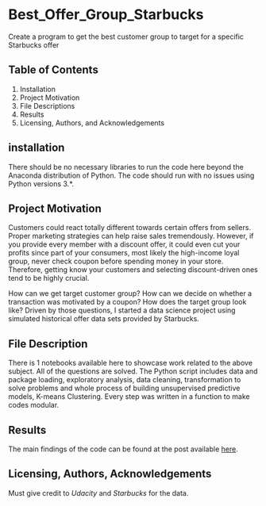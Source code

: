 # Best_Offer_Group_Starbucks
Create a program to get the best customer group to target for a specific Starbucks offer

## Table of Contents
1. Installation
2. Project Motivation
3. File Descriptions
4. Results
5. Licensing, Authors, and Acknowledgements

## installation
There should be no necessary libraries to run the code here beyond the Anaconda distribution of Python. The code should run with no issues using Python versions 3.*.

## Project Motivation
Customers could react totally different towards certain offers from sellers. Proper marketing strategies can help raise sales tremendously. However, if you provide every member with a discount offer, it could even cut your profits since part of your consumers, most likely the high-income loyal group, never check coupon before spending money in your store. Therefore, getting know your customers and selecting discount-driven ones tend to be highly crucial. 

How can we get target customer group? How can we decide on whether a transaction was motivated by a coupon? How does the target group look like? Driven by those questions, I started a data science project using simulated historical offer data sets provided by Starbucks. 

## File Description
There is 1 notebooks available here to showcase work related to the above subject. All of the questions are solved. The Python script includes data and package loading, exploratory analysis, data cleaning, transformation to solve problems and whole process of building unsupervised predictive models, K-means Clustering. Every step was written in a function to make codes modular. 

## Results
The main findings of the code can be found at the post available [here](https://medium.com/@rensiningaria/how-to-get-target-customers-by-analyzing-historical-offer-da707717d8a4).

## Licensing, Authors, Acknowledgements
Must give credit to *Udacity* and *Starbucks* for the data. 
